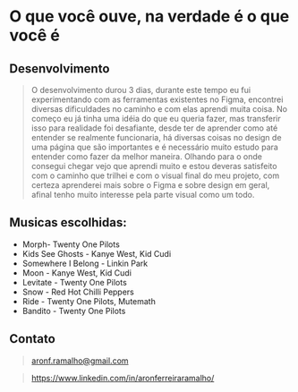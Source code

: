 # O que você ouve, na verdade é o que você é

## Desenvolvimento

  > O desenvolvimento durou 3 dias, durante este tempo eu fui experimentando com as ferramentas existentes no Figma, encontrei diversas dificuldades no caminho e com elas aprendi muita coisa. No começo eu já tinha uma idéia do que eu queria fazer, mas transferir isso para realidade foi desafiante, desde ter de aprender como até entender se realmente funcionaria, há diversas coisas no design de uma página que são importantes e é necessário muito estudo para entender como fazer da melhor maneira.
  Olhando para o onde consegui chegar vejo que aprendi muito e estou deveras satisfeito com o caminho que trilhei e com o visual final do meu projeto, com certeza aprenderei mais sobre o Figma e sobre design em geral, afinal tenho muito interesse pela parte visual como um todo.

## Musicas escolhidas:
  - Morph- Twenty One Pilots
  - Kids See Ghosts - Kanye West, Kid Cudi
  - Somewhere I Belong - Linkin Park
  - Moon - Kanye West, Kid Cudi
  - Levitate - Twenty One Pilots
  - Snow - Red Hot Chilli Peppers
  - Ride - Twenty One Pilots, Mutemath
  - Bandito - Twenty One Pilots

## Contato
> aronf.ramalho@gmail.com

>  https://www.linkedin.com/in/aronferreiraramalho/
